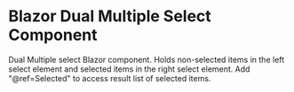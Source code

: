 # Blazor Dual Multiple Select Component
Dual Multiple select Blazor component. Holds non-selected items in the left select element and selected items in the right select element. Add "@ref=Selected" to access result list of selected items.
